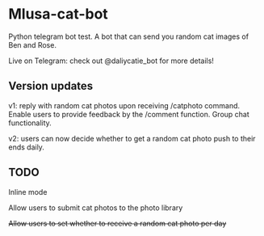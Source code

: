 # Mlusa-cat-bot
Python telegram bot test. A bot that can send you random cat images of Ben and Rose.

Live on Telegram: check out @daliycatie_bot for more details!

## Version updates

v1: reply with random cat photos upon receiving /catphoto command. Enable users to provide feedback by the /comment function. 
Group chat functionality.

v2: users can now decide whether to get a random cat photo push to their ends daily.

## TODO

Inline mode

Allow users to submit cat photos to the photo library

~~Allow users to set whether to receive a random cat photo per day~~

